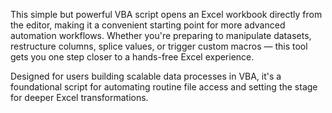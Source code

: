 This simple but powerful VBA script opens an Excel workbook directly from the editor, making it a convenient starting point for more advanced automation workflows. Whether you're preparing to manipulate datasets, restructure columns, splice values, or trigger custom macros — this tool gets you one step closer to a hands-free Excel experience.

Designed for users building scalable data processes in VBA, it's a foundational script for automating routine file access and setting the stage for deeper Excel transformations.
